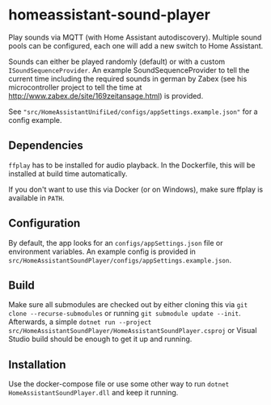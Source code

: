 # homeassistant-sound-player
Play sounds via MQTT (with Home Assistant autodiscovery).
Multiple sound pools can be configured, each one will add a new switch to Home Assistant.

Sounds can either be played randomly (default) or with a custom `ISoundSequenceProvider`.
An example SoundSequenceProvider to tell the current time including the required sounds in german by Zabex (see his microcontroller project to tell the time at <http://www.zabex.de/site/169zeitansage.html>) is provided.

See `"src/HomeAssistantUnifiLed/configs/appSettings.example.json"` for a config example.

## Dependencies
`ffplay` has to be installed for audio playback. In the Dockerfile, this will be installed at build time automatically.

If you don't want to use this via Docker (or on Windows), make sure ffplay is available in `PATH`.

## Configuration
By default, the app looks for an `configs/appSettings.json` file or environment variables. An example config is provided in `src/HomeAssistantSoundPlayer/configs/appSettings.example.json`.

## Build
Make sure all submodules are checked out by either cloning this via `git clone --recurse-submodules` or running `git submodule update --init`.
Afterwards, a simple `dotnet run --project src/HomeAssistantSoundPlayer/HomeAssistantSoundPlayer.csproj` or Visual Studio build should be enough to get it up and running.

## Installation
Use the docker-compose file or use some other way to run `dotnet HomeAssistantSoundPlayer.dll` and keep it running.
